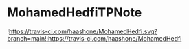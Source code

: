 # MohamedHedfiTPNote
!https://travis-ci.com/haashone/MohamedHedfi.svg?branch=main!:https://travis-ci.com/haashone/MohamedHedfi

